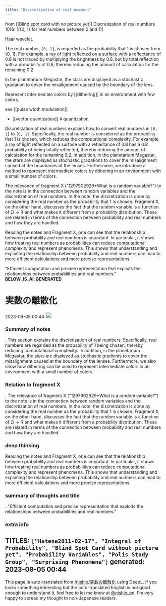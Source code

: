 ```yaml
---
title: "Discretization of real numbers"
---
```


from  [[Blind spot card with no picture yet]]
Discretization of real numbers
1016:  [[{0, 1} for real numbers between 0 and 1]]

Haar wavelet.

The real number, `[0, 1]`, is regarded as the probability that 1 is chosen from {0, 1}. For example, a ray of light reflected on a surface with a reflectance of 0.8 is not traced by multiplying the brightness by 0.8, but by total reflection with a probability of 0.8, thereby reducing the amount of calculation for the remaining 0.2.

In the planetarium Megastar, the stars are displayed as a stochastic gradation to cover the misalignment caused by the boundary of the lens.

Represent intermediate colors by [[dithering]] in an environment with few colors.

see  [[pulse width modulation]]

- [[vector quantization]] # quantization

Discretization of real numbers explains how to convert real numbers in `[0, 1]` to `{0, 1}`. Specifically, the real number is considered as the probability that 1 is chosen, which reduces the computational complexity. For example, a ray of light reflected on a surface with a reflectance of 0.8 has a 0.8 probability of being totally reflected, thereby reducing the amount of calculation for the remaining 0.2. In addition, in the planetarium Megastar, the stars are displayed as stochastic gradations to cover the misalignment caused at the boundaries of the lenses. Furthermore, we introduce a method to represent intermediate colors by dithering in an environment with a small number of colors.

The relevance of fragment X ("1297902929*What is a random variable?") to the note is in the connection between random variables and the discretization of real numbers. In the note, the discretization is done by considering the real number as the probability that 1 is chosen. Fragment X, on the other hand, discusses the fact that the random variable is a function of Ω → R and what makes it different from a probability distribution. These are related in terms of the connection between probability and real numbers and how they are handled.

Reading the notes and Fragment X, one can see that the relationship between probability and real numbers is important. In particular, it shows how treating real numbers as probabilities can reduce computational complexity and represent phenomena. This shows that understanding and exploiting the relationship between probability and real numbers can lead to more efficient calculations and more precise representations.

"Efficient computation and precise representation that exploits the relationships between probabilities and real numbers."
__BELOW_IS_AI_GENERATED__
# 実数の離散化
 2023-09-05 00:44 <img src='https://scrapbox.io/api/pages/nishio-en/omni/icon' alt='omni.icon' height="19.5"/>
### Summary of notes
.
This section explains the discretization of real numbers. Specifically, real numbers are regarded as the probability of 1 being chosen, thereby reducing computational complexity. In addition, in the planetarium Megastar, the stars are displayed as stochastic gradients to cover the misalignment caused at the boundary of the lenses. Furthermore, we also show how dithering can be used to represent intermediate colors in an environment with a small number of colors.

### Relation to fragment X
.
The relevance of fragment X ("1297902929*What is a random variable?") to the note is in the connection between random variables and the discretization of real numbers. In the note, the discretization is done by considering the real number as the probability that 1 is chosen. Fragment X, on the other hand, discusses the fact that the random variable is a function of Ω → R and what makes it different from a probability distribution. These are related in terms of the connection between probability and real numbers and how they are handled.

### deep thinking
Reading the notes and Fragment X, one can see that the relationship between probability and real numbers is important. In particular, it shows how treating real numbers as probabilities can reduce computational complexity and represent phenomena. This shows that understanding and exploiting the relationship between probability and real numbers can lead to more efficient calculations and more precise representations.

### summary of thoughts and title
.
"Efficient computation and precise representation that exploits the relationships between probabilities and real numbers."

### extra info
TITLES: `["Hatena2011-02-17", "Integral of Probability", "Blind Spot Card without picture yet", "Probability Variables", "Polis Study Group", "Surprising Phenomena"]`
generated: 2023-09-05 00:44
---
This page is auto-translated from [/nishio/実数の離散化](https://scrapbox.io/nishio/実数の離散化) using DeepL. If you looks something interesting but the auto-translated English is not good enough to understand it, feel free to let me know at [@nishio_en](https://twitter.com/nishio_en). I'm very happy to spread my thought to non-Japanese readers.